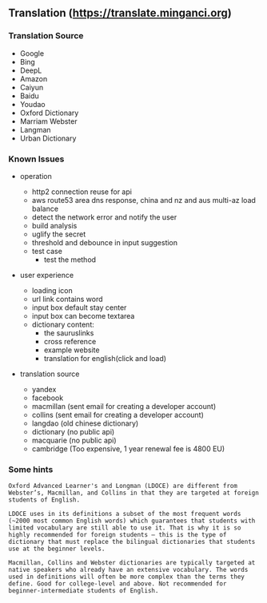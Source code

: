 ## Translation (https://translate.minganci.org)

### Translation Source

  - Google
  - Bing
  - DeepL
  - Amazon
  - Caiyun
  - Baidu
  - Youdao
  - Oxford Dictionary
  - Marriam Webster
  - Langman
  - Urban Dictionary

### Known Issues

* operation
  - http2 connection reuse for api
  - aws route53 area dns response, china and nz and aus multi-az load balance
  - detect the network error and notify the user
  - build analysis
  - uglify the secret
  - threshold and debounce in input suggestion
  - test case
      - test the method

* user experience
  - loading icon
  - url link contains word
  - input box default stay center
  - input box can become textarea
  - dictionary content:
      - the sauruslinks
      - cross reference
      - example website
      - translation for english(click and load)

* translation source
  - yandex
  - facebook
  - macmillan (sent email for creating a developer account)
  - collins (sent email for creating a developer account)
  - langdao (old chinese dictionary)
  - dictionary (no public api)
  - macquarie (no public api)
  - cambridge (Too expensive, 1 year renewal fee is 4800 EU)

### Some hints

```
Oxford Advanced Learner's and Longman (LDOCE) are different from Webster’s, Macmillan, and Collins in that they are targeted at foreign students of English.

LDOCE uses in its definitions a subset of the most frequent words (~2000 most common English words) which guarantees that students with limited vocabulary are still able to use it. That is why it is so highly recommended for foreign students — this is the type of dictionary that must replace the bilingual dictionaries that students use at the beginner levels.

Macmillan, Collins and Webster dictionaries are typically targeted at native speakers who already have an extensive vocabulary. The words used in definitions will often be more complex than the terms they define. Good for college-level and above. Not recommended for beginner-intermediate students of English.
```

